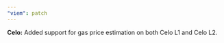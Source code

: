 ```yaml
---
"viem": patch
---
```


**Celo:** Added support for gas price estimation on both Celo L1 and Celo L2.
